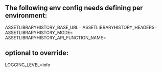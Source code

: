 ## The following env config needs defining per environment:

ASSETLIBRARYHISTORY_BASE_URL=
ASSETLIBRARYHISTORY_HEADERS=
ASSETLIBRARYHISTORY_MODE=
ASSETLIBRARYHISTORY_API_FUNCTION_NAME=


## optional to override:
LOGGING_LEVEL=info
